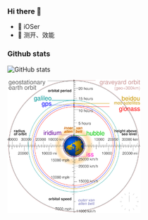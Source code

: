 ### Hi there 👋

- 🔭 iOSer
- 🌱 测开、效能

### Github stats
![GitHub stats](https://github-readme-stats.vercel.app/api?username=huang1988519&show_icons=true&theme=radical)

<img src="https://raw.githubusercontent.com/cn0xroot/cn0xroot/master/c.svg" width="60%" height="60%"></a>

<!--
**huang1988519/huang1988519** is a ✨ _special_ ✨ repository because its `README.md` (this file) appears on your GitHub profile.

Here are some ideas to get you started:

- 🔭 I’m currently working on ...
- 🌱 I’m currently learning ...
- 👯 I’m looking to collaborate on ...
- 🤔 I’m looking for help with ...
- 💬 Ask me about ...
- 📫 How to reach me: ...
- 😄 Pronouns: ...
- ⚡ Fun fact: ...
-->
